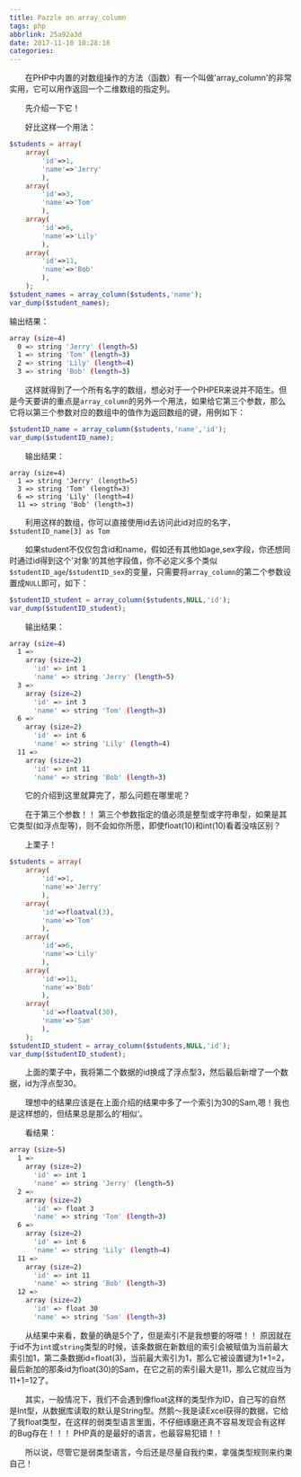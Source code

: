 ```yaml
---
title: Pazzle on array_column
tags: php
abbrlink: 25a92a3d
date: 2017-11-10 10:28:18
categories:
---
```


　　在PHP中内置的对数组操作的方法（函数）有一个叫做'array_column'的非常实用，它可以用作返回一个二维数组的指定列。

　　先介绍一下它！

　　好比这样一个用法：

```php
$students = array(
	array(
		'id'=>1,
		'name'=>'Jerry'
		),
	array(
		'id'=>3,
		'name'=>'Tom'
		),
	array(
		'id'=>6,
		'name'=>'Lily'
		),
	array(
		'id'=>11,
		'name'=>'Bob'
		),
	);
$student_names = array_column($students,'name');
var_dump($student_names);
```

输出结果：

```bash
array (size=4)
  0 => string 'Jerry' (length=5)
  1 => string 'Tom' (length=3)
  2 => string 'Lily' (length=4)
  3 => string 'Bob' (length=3)
```
　　这样就得到了一个所有名字的数组，想必对于一个PHPER来说并不陌生。但是今天要讲的重点是`array_column`的另外一个用法，如果给它第三个参数，那么它将以第三个参数对应的数组中的值作为返回数组的键，用例如下：

<!--more-->

```php
$studentID_name = array_column($students,'name','id');
var_dump($studentID_name);
```

　　输出结果：

```
array (size=4)
  1 => string 'Jerry' (length=5)
  3 => string 'Tom' (length=3)
  6 => string 'Lily' (length=4)
  11 => string 'Bob' (length=3)
```

　　利用这样的数组，你可以直接使用id去访问此id对应的名字，`$studentID_name[3] as Tom`

　　如果student不仅仅包含id和name，假如还有其他如age,sex字段，你还想同时通过id得到这个'对象'的其他字段值，你不必定义多个类似`$studentID_age`/`$studentID_sex`的变量，只需要将`array_column`的第二个参数设置成`NULL`即可，如下：

```php
$studentID_student = array_column($students,NULL,'id');
var_dump($studentID_student);
```

　　输出结果：

```bash
array (size=4)
  1 => 
    array (size=2)
      'id' => int 1
      'name' => string 'Jerry' (length=5)
  3 => 
    array (size=2)
      'id' => int 3
      'name' => string 'Tom' (length=3)
  6 => 
    array (size=2)
      'id' => int 6
      'name' => string 'Lily' (length=4)
  11 => 
    array (size=2)
      'id' => int 11
      'name' => string 'Bob' (length=3)
```

　　它的介绍到这里就算完了，那么问题在哪里呢？

　　在于第三个参数！！ 第三个参数指定的值必须是整型或字符串型，如果是其它类型(如浮点型等)，则不会如你所愿，即使float(10)和int(10)看着没啥区别？

　　上栗子！

```php
$students = array(
	array(
		'id'=>1,
		'name'=>'Jerry'
		),
	array(
		'id'=>floatval(3),
		'name'=>'Tom'
		),
	array(
		'id'=>6,
		'name'=>'Lily'
		),
	array(
		'id'=>11,
		'name'=>'Bob'
		),
	array(
		'id'=>floatval(30),
		'name'=>'Sam'
		),
	);
$studentID_student = array_column($students,NULL,'id');
var_dump($studentID_student);
```

　　上面的栗子中，我将第二个数据的id换成了浮点型3，然后最后新增了一个数据，id为浮点型30。

　　理想中的结果应该是在上面介绍的结果中多了一个索引为30的Sam,嗯！我也是这样想的，但结果总是那么的’相似‘。

　　看结果：

```bash
array (size=5)
  1 => 
    array (size=2)
      'id' => int 1
      'name' => string 'Jerry' (length=5)
  2 => 
    array (size=2)
      'id' => float 3
      'name' => string 'Tom' (length=3)
  6 => 
    array (size=2)
      'id' => int 6
      'name' => string 'Lily' (length=4)
  11 => 
    array (size=2)
      'id' => int 11
      'name' => string 'Bob' (length=3)
  12 => 
    array (size=2)
      'id' => float 30
      'name' => string 'Sam' (length=3)
```

　　从结果中来看，数量的确是5个了，但是索引不是我想要的呀喂！！ 原因就在于id不为`int`或`string`类型的时候，该条数据在新数组的索引会被赋值为当前最大索引加1，第二条数据id=float(3)，当前最大索引为1，那么它被设置键为1+1=2，最后新加的那条id为float(30)的Sam，在它之前的索引最大是11，那么它就应当为11+1=12了。

　　其实，一般情况下，我们不会遇到像float这样的类型作为ID，自己写的自然是Int型，从数据库读取的默认是String型。然鹅～我是读Excel获得的数据，它给了我float类型，在这样的弱类型语言里面，不仔细琢磨还真不容易发现会有这样的Bug存在！！！ PHP真的是最好的语言，也最容易犯错！！

　　所以说，尽管它是弱类型语言，今后还是尽量自我约束，拿强类型规则来约束自己！
